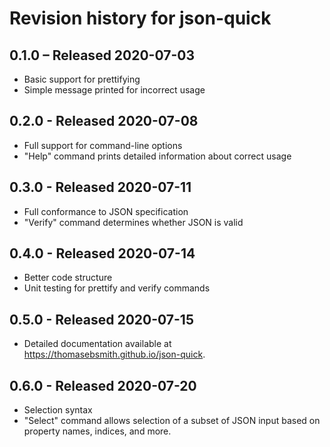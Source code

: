 # Revision history for json-quick

## 0.1.0 – Released 2020-07-03
 - Basic support for prettifying
 - Simple message printed for incorrect usage

## 0.2.0 - Released 2020-07-08
 - Full support for command-line options
 - "Help" command prints detailed information about correct usage

## 0.3.0 - Released 2020-07-11
 - Full conformance to JSON specification
 - "Verify" command determines whether JSON is valid

## 0.4.0 - Released 2020-07-14
 - Better code structure
 - Unit testing for prettify and verify commands

## 0.5.0 - Released 2020-07-15
 - Detailed documentation available at
   https://thomasebsmith.github.io/json-quick.

## 0.6.0 - Released 2020-07-20
 - Selection syntax
 - "Select" command allows selection of a subset of JSON input based on
   property names, indices, and more.
